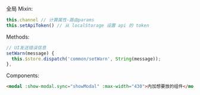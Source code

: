 全局 Mixin:
```js
this.channel // 计算属性-路由params
this.setApiToken() // 从 localStorage 设置 api 的 token
```

Methods:

```js
// UI发送错误信息
setWarn(message) {
  this.$store.dispatch('common/setWarn', String(message));
},
```

Components:

```html
<modal :show-modal.sync="showModal" :max-width="430">内加想要放的组件</modal>
```